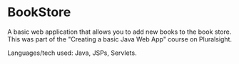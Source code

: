 # BookStore
A basic web application that allows you to add new books to the book store. This was part of the "Creating a basic Java Web App" course on Pluralsight.

Languages/tech used: Java, JSPs, Servlets.
